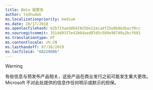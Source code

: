 ```yaml
---
title: Beta 版警告
author: tedhudek
ms.localizationpriority: medium
ms.date: 10/17/2018
ms.openlocfilehash: b2b733aedd642925be12acadf25e0b86dbacf0cc
ms.sourcegitcommit: 3314d9337e41004aed97d5c589e96749a2bcf691
ms.translationtype: HT
ms.contentlocale: zh-CN
ms.lasthandoff: 07/16/2019
ms.locfileid: "68229606"
---
```

> [!WARNING]
> 有些信息与预发布产品相关，这些产品在商业发行之前可能发生重大更改。 Microsoft 不对此处提供的信息作任何明示或默示的担保。
